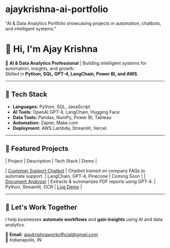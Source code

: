 # ajaykrishna-ai-portfolio
"AI &amp; Data Analytics Portfolio showcasing projects in automation, chatbots, and intelligent systems."
# 👋 Hi, I'm Ajay Krishna  

🚀 **AI & Data Analytics Professional** | Building intelligent systems for automation, insights, and growth.  
Skilled in **Python, SQL, GPT-4, LangChain, Power BI, and AWS**.

---

## 🧰 Tech Stack
- **Languages:** Python, SQL, JavaScript
- **AI Tools:** OpenAI GPT-4, LangChain, Hugging Face
- **Data Tools:** Pandas, NumPy, Power BI, Tableau
- **Automation:** Zapier, Make.com
- **Deployment:** AWS Lambda, Streamlit, Vercel

---

## 📂 Featured Projects

| Project | Description | Tech Stack | Demo |

| [Customer Support Chatbot](./project-2-ai-chatbot) | Chatbot trained on company FAQs to automate support. | LangChain, GPT-4, Pinecone | Coming Soon |
| [Document Analyzer](./project-4-document-analyzer) | Extracts & summarizes PDF reports using GPT-4. | Python, Streamlit, OCR | [Live Demo](https://your-demo-link.com) |

---

## 💼 Let's Work Together
I help businesses **automate workflows** and **gain insights** using AI and data analytics.

📧 **Email:** ajaykrishnaworkofficial@gmail.com   
📍 Indianapolis, IN
